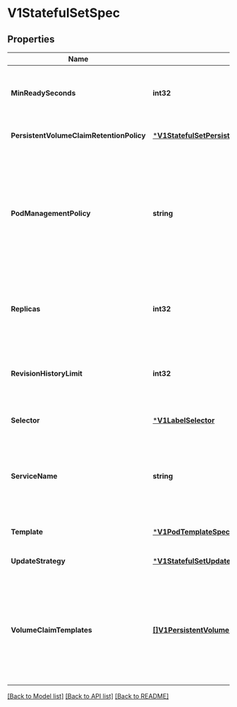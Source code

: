 # V1StatefulSetSpec

## Properties
Name | Type | Description | Notes
------------ | ------------- | ------------- | -------------
**MinReadySeconds** | **int32** | Minimum number of seconds for which a newly created pod should be ready without any of its container crashing for it to be considered available. Defaults to 0 (pod will be considered available as soon as it is ready) +optional | [optional] [default to null]
**PersistentVolumeClaimRetentionPolicy** | [***V1StatefulSetPersistentVolumeClaimRetentionPolicy**](v1.StatefulSetPersistentVolumeClaimRetentionPolicy.md) |  | [optional] [default to null]
**PodManagementPolicy** | **string** | podManagementPolicy controls how pods are created during initial scale up, when replacing pods on nodes, or when scaling down. The default policy is &#x60;OrderedReady&#x60;, where pods are created in increasing order (pod-0, then pod-1, etc) and the controller will wait until each pod is ready before continuing. When scaling down, the pods are removed in the opposite order. The alternative policy is &#x60;Parallel&#x60; which will create pods in parallel to match the desired scale without waiting, and on scale down will delete all pods at once. +optional | [optional] [default to null]
**Replicas** | **int32** | replicas is the desired number of replicas of the given Template. These are replicas in the sense that they are instantiations of the same Template, but individual replicas also have a consistent identity. If unspecified, defaults to 1. TODO: Consider a rename of this field. +optional | [optional] [default to null]
**RevisionHistoryLimit** | **int32** | revisionHistoryLimit is the maximum number of revisions that will be maintained in the StatefulSet&#x27;s revision history. The revision history consists of all revisions not represented by a currently applied StatefulSetSpec version. The default value is 10. | [optional] [default to null]
**Selector** | [***V1LabelSelector**](v1.LabelSelector.md) |  | [optional] [default to null]
**ServiceName** | **string** | serviceName is the name of the service that governs this StatefulSet. This service must exist before the StatefulSet, and is responsible for the network identity of the set. Pods get DNS/hostnames that follow the pattern: pod-specific-string.serviceName.default.svc.cluster.local where \&quot;pod-specific-string\&quot; is managed by the StatefulSet controller. | [optional] [default to null]
**Template** | [***V1PodTemplateSpec**](v1.PodTemplateSpec.md) |  | [optional] [default to null]
**UpdateStrategy** | [***V1StatefulSetUpdateStrategy**](v1.StatefulSetUpdateStrategy.md) |  | [optional] [default to null]
**VolumeClaimTemplates** | [**[]V1PersistentVolumeClaim**](v1.PersistentVolumeClaim.md) | volumeClaimTemplates is a list of claims that pods are allowed to reference. The StatefulSet controller is responsible for mapping network identities to claims in a way that maintains the identity of a pod. Every claim in this list must have at least one matching (by name) volumeMount in one container in the template. A claim in this list takes precedence over any volumes in the template, with the same name. TODO: Define the behavior if a claim already exists with the same name. +optional | [optional] [default to null]

[[Back to Model list]](../README.md#documentation-for-models) [[Back to API list]](../README.md#documentation-for-api-endpoints) [[Back to README]](../README.md)

